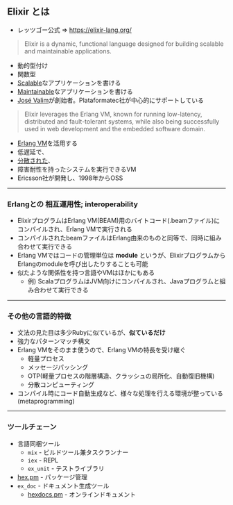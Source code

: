 ## Elixir とは

- レッツゴー公式 => https://elixir-lang.org/

> Elixir is a dynamic, functional language designed for building scalable and maintainable applications.

- 動的型付け
- 関数型
- [Scalable][dist]なアプリケーションを書ける
- [Maintainable](https://skirino.github.io/slides/advice_for_new_graduates.html)なアプリケーションを書ける
- [José Valim](https://github.com/josevalim)が創始者。Plataformatec社が中心的にサポートしている

[dist]: ../basics/distribution.html

> Elixir leverages the Erlang VM, known for running low-latency, distributed and fault-tolerant systems, while also being successfully used in web development and the embedded software domain.

- [Erlang VM](http://www.erlang.org/)を活用する
- 低遅延で、
- [分散された][dist]、
- 障害耐性を持ったシステムを実行できるVM
- Ericsson社が開発し、1998年からOSS

---

### Erlangとの **相互運用性; interoperability**

- ElixirプログラムはErlang VM(BEAM)用のバイトコード(.beamファイル)にコンパイルされ、Erlang VMで実行される
- コンパイルされたbeamファイルはErlang由来のものと同等で、同時に組み合わせて実行できる
- Erlang VMではコードの管理単位は **module** というが、ElixirプログラムからErlangのmoduleを呼び出したりすることも可能
- 似たような関係性を持つ言語やVMはほかにもある
    - 例) ScalaプログラムはJVM向けにコンパイルされ、Javaプログラムと組み合わせて実行できる

---

### その他の言語的特徴

- 文法の見た目は多少Rubyに似ているが、**似ているだけ**
- 強力なパターンマッチ構文
- Erlang VMをそのまま使うので、Erlang VMの特長を受け継ぐ
    - 軽量プロセス
    - メッセージパッシング
    - OTP(軽量プロセスの階層構造、クラッシュの局所化、自動復旧機構)
    - 分散コンピューティング
- コンパイル時にコード自動生成など、様々な処理を行える環境が整っている(metaprogramming)

---

### ツールチェーン

- 言語同梱ツール
    - `mix` - ビルドツール兼タスクランナー
    - `iex` - REPL
    - `ex_unit` - テストライブラリ
- [hex.pm](https://hex.pm) - パッケージ管理
- `ex_doc` - ドキュメント生成ツール
    - [hexdocs.pm](https://hexdocs.pm) - オンラインドキュメント
